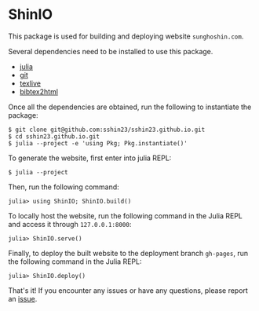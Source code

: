 # ShinIO

This package is used for building and deploying website `sunghoshin.com`. 

Several dependencies need to be installed to use this package.
- [julia](https://julialang.org/)
- [git](https://git-scm.com/)
- [texlive](https://www.tug.org/texlive/)
- [bibtex2html](https://github.com/backtracking/bibtex2html)

Once all the dependencies are obtained, run the following to instantiate the package:
```shell
$ git clone git@github.com:sshin23/sshin23.github.io.git
$ cd sshin23.github.io.git
$ julia --project -e 'using Pkg; Pkg.instantiate()'
```

To generate the website, first enter into julia REPL:
```julia-repl
$ julia --project
```

Then, run the following command:
```julia-repl
julia> using ShinIO; ShinIO.build()
```

To locally host the website, run the following command in the Julia REPL and access it through `127.0.0.1:8000`:
```julia-repl
julia> ShinIO.serve()
```


Finally, to deploy the built website to the deployment branch `gh-pages`, run the following command in the Julia REPL:
```julia-repl
julia> ShinIO.deploy()
```

That's it! If you encounter any issues or have any questions, please report an [issue](https://github.com/sshin23/sshin23.github.io/issues).
